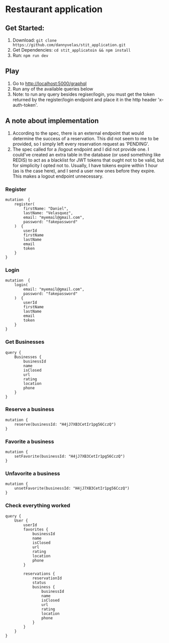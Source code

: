 # Restaurant application

## Get Started:
1. Download: `git clone https://github.com/dannyvelas/stit_application.git`
2. Get Dependencies: `cd stit_applicatoin && npm install`
3. Run: `npm run dev`

## Play
1. Go to [http://localhost:5000/graphql](http://localhost:5000/graphql)
2. Run any of the available queries below
3. Note: to run any query besides regiser/login, you must get the token returned by the register/login endpoint and place it in the http header 'x-auth-token'.

## A note about implementation
1. According to the spec, there is an external endpoint that would determine the success of a reservation. This did not seem to me to be provided, so I simply left every reservation request as 'PENDING'.
2. The spec called for a /logout endpoint and I did not provide one. I could've created an extra table in the database (or used something like REDIS) to act as a blacklist for JWT tokens that ought not to be valid, but for simplicity I opted not to. Usually, I have tokens expire within 1 hour (as is the case here), and I send a user new ones before they expire. This makes a logout endpoint unnecessary.

### Register
```
mutation  {
	register(
		firstName: "Daniel",
		lastName: "Velasquez",
		email: "myemail@gmail.com",
		password: "fakepassword"
	)  {
		userId
		firstName
		lastName
		email
		token
	}
}
```

### Login
```
mutation  {
	login(
		email: "myemail@gmail.com",
		password: "fakepassword"
	)  {
		userId
		firstName
		lastName
		email
		token
	}
}
```

### Get Businesses
```
query {
    Businesses {
        businessId
        name
        isClosed
        url
        rating
        location
        phone
    }
}
```

### Reserve a business
```
mutation {
    reserve(businessId: "H4jJ7XB3CetIr1pg56CczQ")
}
```


### Favorite a business
```
mutation {
    setFavorite(businessId: "H4jJ7XB3CetIr1pg56CczQ")
}
```

### Unfavorite a business
```
mutation {
    unsetFavorite(businessId: "H4jJ7XB3CetIr1pg56CczQ")
}
```

### Check everything worked
```
query {
    User {
        userId
        favorites {
            businessId
            name
            isClosed
            url
            rating
            location
            phone
        }

        reservations {
            reservationId
            status
            business {
                businessId
                name
                isClosed
                url
                rating
                location
                phone
            }
        }
    }
}
```
